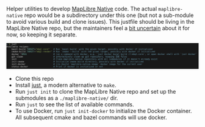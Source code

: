 Helper utilities to develop [MapLibre Native](https://github.com/maplibre/maplibre-native) code.  The actual `maplibre-native` repo would be a subdirectory under this one (but not a sub-module to avoid various build and clone issues).  This justfile should be living in the MapLibre Native repo, but the maintainers feel a [bit uncertain](https://github.com/maplibre/maplibre-native/pull/2653) about it for now, so keeping it separate. 

![just-info.png](just-info.png)

* Clone this repo
* Install [just](https://github.com/casey/just#readme), a modern alternative to `make`.
* Run `just init` to clone the MapLibre Native repo and set up the submodules as a `./maplibre-native/` dir.
* Run `just` to see the list of available commands.
* To use Docker, run `just init-docker` to initialize the Docker container. All subsequent cmake and bazel commands will use docker.
